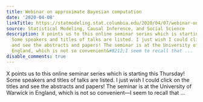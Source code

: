 ```yaml
---
title: Webinar on approximate Bayesian computation
date: '2020-04-08'
linkTitle: https://statmodeling.stat.columbia.edu/2020/04/07/webinar-on-approximate-bayesian-computation/
source: Statistical Modeling, Causal Inference, and Social Science
description: X points us to this online seminar series which is starting this Thursday!
  Some speakers and titles of talks are listed. I just wish I could click on the titles
  and see the abstracts and papers! The seminar is at the University of Warwick in
  England, which is not so convenient&#8212;I seem to recall that ...
disable_comments: true
---
```

X points us to this online seminar series which is starting this Thursday! Some speakers and titles of talks are listed. I just wish I could click on the titles and see the abstracts and papers! The seminar is at the University of Warwick in England, which is not so convenient&#8212;I seem to recall that ...